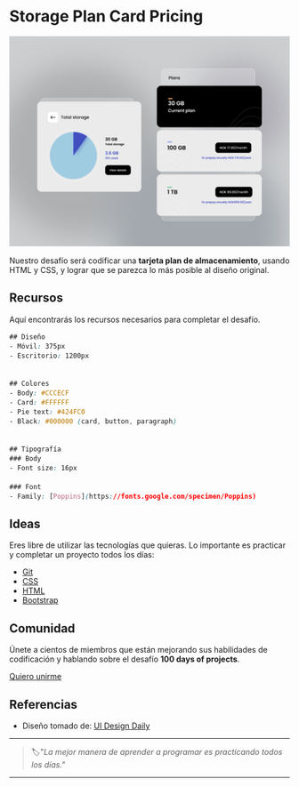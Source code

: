 # Storage Plan Card Pricing

![storage plan card pricing](./img/76-day.png)

Nuestro desafío será codificar una **tarjeta plan de almacenamiento**, usando HTML y CSS, y lograr que se parezca lo más posible al diseño original.

## Recursos

Aquí encontrarás los recursos necesarios para completar el desafío.

```css
## Diseño
- Móvil: 375px
- Escritorio: 1200px


## Colores
- Body: #CCCECF
- Card: #FFFFFF
- Pie text: #424FC0
- Black: #000000 (card, button, paragraph)


## Tipografía
### Body
- Font size: 16px

### Font
- Family: [Poppins](https://fonts.google.com/specimen/Poppins)
```

## Ideas

Eres libre de utilizar las tecnologías que quieras. Lo importante es practicar y completar un proyecto todos los días:

- [Git](https://git-scm.com/)
- [CSS](https://www.w3schools.com/css/default.asp)
- [HTML](https://www.w3schools.com/html/default.asp)
- [Bootstrap](https://getbootstrap.com/)

## Comunidad

Únete a cientos de miembros que están mejorando sus habilidades de codificación y hablando sobre el desafío **100 days of projects**.

<a href="https://chat.whatsapp.com/LDaK0dksr8f7FbsTWSf0ww" class="btn">
  Quiero unirme
</a>


## Referencias

- Diseño tomado de: [UI Design Daily](https://www.uidesigndaily.com/posts/figma-storage-plan-ui-design-card-pricing-day-1529)

---

> 🏷️"_La mejor manera de aprender a programar es practicando todos los días."_  

---